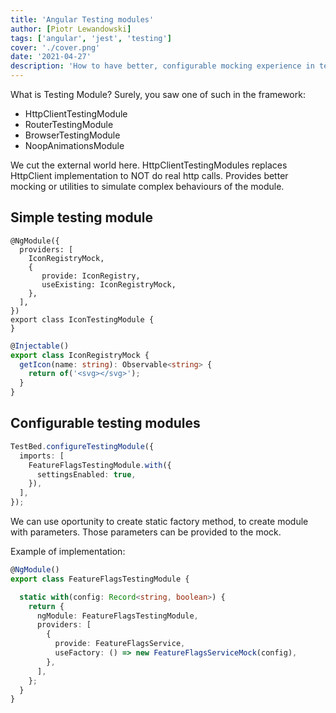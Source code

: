 ```yaml
---
title: 'Angular Testing modules'
author: [Piotr Lewandowski]
tags: ['angular', 'jest', 'testing']
cover: './cover.png'
date: '2021-04-27'
description: 'How to have better, configurable mocking experience in tests'
---
```


What is Testing Module? Surely, you saw one of such in the framework:

* HttpClientTestingModule
* RouterTestingModule
* BrowserTestingModule
* NoopAnimationsModule

We cut the external world here. HttpClientTestingModules replaces HttpClient implementation to NOT do real http calls. Provides better mocking or utilities to simulate complex behaviours of the module.



## Simple testing module

```
@NgModule({
  providers: [
    IconRegistryMock,
    {
       provide: IconRegistry,
       useExisting: IconRegistryMock,
    },
  ],
})
export class IconTestingModule {
}
```



```typescript
@Injectable()
export class IconRegistryMock {
  getIcon(name: string): Observable<string> {
    return of('<svg></svg>');
  }
}

```





## Configurable testing modules

```typescript
TestBed.configureTestingModule({
  imports: [
    FeatureFlagsTestingModule.with({
      settingsEnabled: true,
    }),
  ],
});
```

We can use oportunity to create static factory method, to create module with parameters. Those parameters can be provided to the mock.

Example of implementation:

```typescript
@NgModule()
export class FeatureFlagsTestingModule {

  static with(config: Record<string, boolean>) {
    return {
      ngModule: FeatureFlagsTestingModule,
      providers: [
        {
          provide: FeatureFlagsService,
          useFactory: () => new FeatureFlagsServiceMock(config),
        },
      ],
    };
  }
}
```

